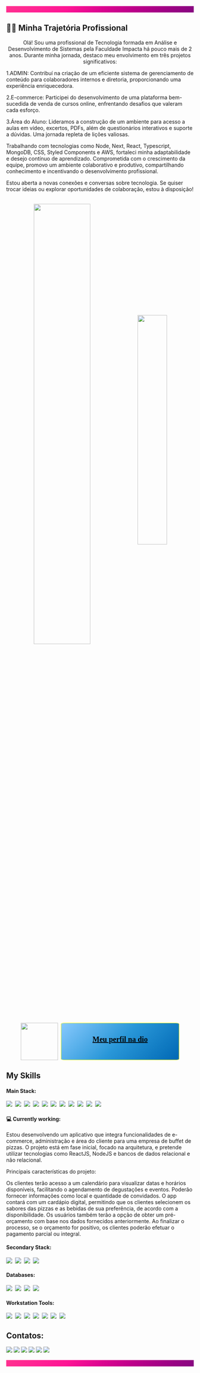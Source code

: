 <div style="background: linear-gradient(140deg, #ff328f 0, #ff2393 16.67%, #fd1494 33.33%, #dd0590 50%, #bd008a 66.67%, #a00185 83.33%, #850780 100%); width: 100%; text-align: center">&nbsp;</div>

<h2 > 👩‍💻 Minha Trajetória Profissional </h2>
<p align="center">  
  Olá! Sou uma profissional de Tecnologia formada em Análise e  Desenvolvimento de Sistemas pela Faculdade Impacta há pouco mais de  2 anos. Durante minha jornada, destaco meu envolvimento em três  projetos significativos:

  1.ADMIN: Contribuí na criação de um eficiente sistema de  gerenciamento de conteúdo para colaboradores internos e diretoria,   proporcionando uma experiência enriquecedora.

  2.E-commerce: Participei do desenvolvimento de uma plataforma   bem-sucedida de venda de cursos online, enfrentando desafios que  valeram cada esforço.

  3.Área do Aluno: Lideramos a construção de um ambiente para acesso a  aulas em vídeo, excertos, PDFs, além de questionários interativos e  suporte a dúvidas. Uma jornada repleta de lições valiosas.

  Trabalhando com tecnologias como Node, Next, React, Typescript,   MongoDB, CSS, Styled Components e AWS, fortaleci minha  adaptabilidade e desejo contínuo de aprendizado. Comprometida com o  crescimento da equipe, promovo um ambiente colaborativo e produtivo,   compartilhando conhecimento e incentivando o desenvolvimento  profissional.

  Estou aberta a novas conexões e conversas sobre tecnologia. Se  quiser trocar ideias ou explorar oportunidades de colaboração, estou   à disposição!
</p>&nbsp;

<div  align="center" style="margin-bottom:50px">
  <img width=55% align="center"  src="https://github-readme-streak-stats.herokuapp.com?user=aMandyDev&theme=radical&mode=weekly" />
  <img width=39.7% align="center" src="https://github-readme-stats-git-main-rafaelalexandrino.vercel.app/api/top-langs/?username=aMandyDev&show_icons=true&theme=radical&layout=compact" />
</div>

<div style="display: flex; flex-direction:row; text-align:center; justify-content: center">
  <img src="https://media.giphy.com/media/APh0PuHB1Tfn54qHC1/giphy.gif" width="100" height="100"/> 
  <a href="https://www.dio.me/users/amanda89conceicao" target="_blank" style="background:linear-gradient(135deg, #87c9fd 0, #2997d8 50%, #0068b4 100%); width: 50%; color:#000; font-weight: 600; font-family: 'Oswald'; font-size: 20px; padding:2rem; border-radius:3%; border: solid 1.5px yellow; margin-left:0.5rem">Meu perfil na dio
  </a>
</div>
 
<h2 > My Skills</h2>
<h4 > Main Stack: </h4>
  <div>  
    <!-- JavaScript --> <img src="https://img.shields.io/badge/JavaScript-323330?style=for-the-badge&logo=javascript&logoColor=F7DF1E">&nbsp
    <!-- Typescript --> <img src="https://img.shields.io/badge/TypeScript-007ACC?style=for-the-badge&logo=typescript&logoColor=white">&nbsp;
    <!-- React --> <img src="https://img.shields.io/badge/React-20232A?style=for-the-badge&logo=react&logoColor=61DAFB">&nbsp;
    <!-- NodeJS --> <img src="https://img.shields.io/badge/Node.js-43853D?style=for-the-badge&logo=node.js&logoColor=white">&nbsp;
    <!-- CSS 3--> <img src="https://img.shields.io/badge/CSS3-1572B6?style=for-the-badge&logo=css3&logoColor=white">&nbsp;
    <!-- HTML 5 --> <img src="https://img.shields.io/badge/HTML5-E34F26?style=for-the-badge&logo=html5&logoColor=white">&nbsp;
    <!-- Material-UI --> <img src="https://img.shields.io/badge/Material--UI-0081CB?style=for-the-badge&logo=material-ui&logoColor=white">&nbsp;
    <!-- SAAS --> <img src="https://img.shields.io/badge/Sass-CC6699?style=for-the-badge&logo=sass&logoColor=white">&nbsp;
    <!-- StyledComponents --> <img src="https://img.shields.io/badge/styled--components-DB7093?style=for-the-badge&logo=styled-components&logoColor=white">&nbsp;
    <!-- Bootstrap --> <img src="https://img.shields.io/badge/Bootstrap-563D7C?style=for-the-badge&logo=bootstrap&logoColor=white">&nbsp;
    <!-- Tailwind --> <img src="https://img.shields.io/badge/Tailwind_CSS-38B2AC?style=for-the-badge&logo=tailwind-css&logoColor=white">&nbsp;
  </div> 
<h4 >💻 Currently working: </h4>
  <p>Estou desenvolvendo um aplicativo que integra funcionalidades de e-commerce,   administração e área do cliente para uma empresa de buffet de pizzas. O projeto   está em fase inicial, focado na arquitetura, e pretende utilizar tecnologias  como ReactJS, NodeJS e bancos de dados relacional e não relacional.

  Principais características do projeto:

  Os clientes terão acesso a um calendário para visualizar datas e horários   disponíveis, facilitando o agendamento de degustações e eventos. Poderão  fornecer informações como local e quantidade de convidados.
  O app contará com um cardápio digital, permitindo que os clientes selecionem os   sabores das pizzas e as bebidas de sua preferência, de acordo com a   disponibilidade.
  Os usuários também terão a opção de obter um pré-orçamento com base nos dados   fornecidos anteriormente.
  Ao finalizar o processo, se o orçamento for positivo, os clientes poderão   efetuar o pagamento parcial ou integral.
  </p>
 
<h4 >Secondary Stack: </h4> 
  <div>
    <!-- Python --> <img src="https://img.shields.io/badge/Python-FFD43B?style=for-the-badge&logo=python&logoColor=blue">&nbsp;
    <!-- Kotlin --> <img src="https://img.shields.io/badge/Kotlin-0095D5?&style=for-the-badge&logo=kotlin&logoColor=white">&nbsp;
    <!-- .NET --> <img src="https://img.shields.io/badge/.NET-5C2D91?style=for-the-badge&logo=.net&logoColor=white">&nbsp;
    <!-- C# --> <img src="https://img.shields.io/badge/C%23-239120?style=for-the-badge&logo=c-sharp&logoColor=white">&nbsp;
  </div>
  
<h4 >Databases: </h4> 
  <div>
    <!-- MongoDB --> <img src="https://img.shields.io/badge/MongoDB-4EA94B?style=for-the-badge&logo=mongodb&logoColor=white">&nbsp;
    <!-- POSTGRESQL --> <img src="	https://img.shields.io/badge/PostgreSQL-316192?style=for-the-badge&logo=postgresql&logoColor=white">&nbsp;
    <!-- SQL --> <img src="https://img.shields.io/badge/Microsoft%20SQL%20Server-CC2927?style=for-the-badge&logo=microsoft%20sql%20server&logoColor=white">&nbsp;
    <!-- MySQL --> <img src="https://img.shields.io/badge/MySQL-005C84?style=for-the-badge&logo=mysql&logoColor=white">&nbsp;
  </div>

<h4 > Workstation Tools: </h4> 
  <div>
    <!-- Postman --> <img src="https://img.shields.io/badge/Postman-EF5B25?style=for-the-badge&logo=Postman&logoColor=white">&nbsp;
    <!-- VsCode --> <img src="https://img.shields.io/badge/vscode-4285F4?style=for-the-badge&logo=vscode&logoColor=white">&nbsp;
    <!-- Android --> <img src="https://img.shields.io/badge/Android Studio-3DDC84?style=for-the-badge&logo=android&logoColor=white">&nbsp;
    <!-- Heroku --> <img src="https://img.shields.io/badge/Heroku-430098?style=for-the-badge&logo=heroku&logoColor=white">&nbsp;
    <!-- Bitbucket --> <img src="https://img.shields.io/badge/Bitbucket-0747a6?style=for-the-badge&logo=bitbucket&logoColor=white">&nbsp;
    <!-- Jira --> <img src="https://img.shields.io/badge/Jira-0052CC?style=for-the-badge&logo=Jira&logoColor=white">&nbsp;
    <!-- SourceTree --> <img src="https://img.shields.io/badge/Sourcetree-0052CC?style=for-the-badge&logo=Sourcetree&logoColor=white">&nbsp;
  </div>

<div>
  <h2 >Contatos: </h2> 
    <div>
      <!-- Work Links -->
      <a href="https://github.com/aMandyDev" target="_blank"><img src="https://img.shields.io/badge/GitHub-100000?style=for-the-badge&logo=github&logoColor=white" target="_blank"></a> 
      <a href="https://www.linkedin.com/in/amanda-conceicao-gomes-dev/" target="_blank"><img src="https://img.shields.io/badge/-LinkedIn-%230077B5?style=for-the-badge&logo=linkedin&logoColor=white" target="_blank"></a>
      <a href = "mailto:amanda89conceicao@gmail.com"><img src="https://img.shields.io/badge/Gmail-D14836?style=for-the-badge&logo=gmail&logoColor=white"></a>
      <!-- YT Links --> 
      <a href="https://www.youtube.com/@falaserioDev" target="_blank"><img src="https://img.shields.io/badge/@falaserioDev-FF0000?style=for-the-badge&logo=youtube&logoColor=white" target="_blank"></a> 
      <!-- Social Links -->
      <a href="https://instagram.com/falaseriodev" target="_blank"><img src="https://img.shields.io/badge/-Instagram-%23E4405F?style=for-the-badge&logo=instagram&logoColor=white" target="_blank"></a>
      <a href="https://twitter.com/AmandaGomesDev" target="_blank"><img src="https://img.shields.io/badge/Twitter-1DA1F2?style=for-the-badge&logo=twitter&logoColor=white" target="_blank"></a>     
    </div>
&nbsp;
<div style="background: linear-gradient(140deg, #ff328f 0, #ff2393 16.67%, #fd1494 33.33%, #dd0590 50%, #bd008a 66.67%, #a00185 83.33%, #850780 100%); width: 100%; text-align: center">&nbsp;</div>
